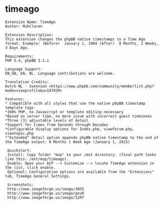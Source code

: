 # timeago
    Extension Name: TimeAgo
    Author: MuhClaren

    Extension Description: 
    This extension changes the phpBB native timestamps to a Time Ago format. Example: (Before)  January 1, 1984 (After)  8 Months, 2 Weeks, 3 Days Ago.

    Requirements: 
    PHP 5.4, phpBB 3.1.x

    Language Support: 
    EN_GB, EN, NL. Language contributions are welcome.
    
    Translation Credits: 
    Dutch NL - Svennson <https://www.phpbb.com/community/memberlist.php?mode=viewprofile&u=187939>

    Features:
    * Compatible with all styles that use the native phpBB timestamp template tags
    *100% PHP, no Javascript or template editing necessary
    *Based on server time, no more issue with incorrect guest timezones
    *Three (3) adjustable levels of detail
    *Support for times from Seconds through Decades
    *Configurable display options for Index.php, viewforum.php, viewtopic.php
    *"Extended" detail option appends phpBB native timestamp to the end of the TimeAgo output: 8 Months 1 Week Ago (January 1, 2015)

     Quickstart: 
     Install: Copy folder "mop" to your /ext directory. (final path looks like this: /ext/mop/timeago).
     Enable: Open your ACP --> Customise --> locate TimeAgo extension in the list, click enable.
     Optional: Configuration options are available from the "Extensions" tab, TimeAgo General Settings.

     Screenshots:
     http://www.imageforge.us/image/1NZX
     http://www.imageforge.us/image/gnvR
     http://www.imageforge.us/image/12Rf
